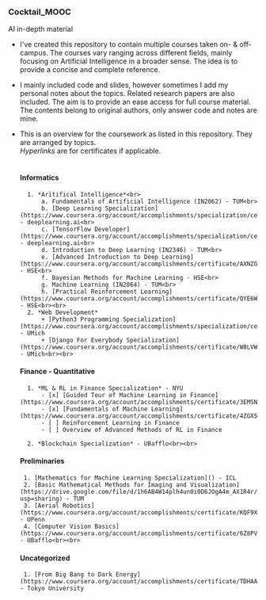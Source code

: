 ### Cocktail_MOOC
AI in-depth material

* I've created this repository to contain multiple courses taken on- & off- campus.
The courses vary ranging across different fields,
mainly focusing on Artificial Intelligence in a broader sense.
The idea is to provide a concise and complete reference.
* I mainly included code and slides, however sometimes I add my personal notes about
the topics. Related research papers are also included. The aim is to provide an ease access for full course material. 
The contents belong to original authors, only answer code and notes are mine.
  
* This is an overview for the coursework as listed in this repository. They are arranged by topics.<br>
*Hyperlinks* are for certificates if applicable.<br><br>

	#### Informatics
		1. *Aritifical Intelligence*<br>
        	a. Fundamentals of Artificial Intelligence (IN2062) - TUM<br>
		   	b. [Deep Learning Specialization](https://www.coursera.org/account/accomplishments/specialization/certificate/UU7YPUS2FUCL) - deeplearning.ai<br>
        	c. [TensorFlow Developer](https://www.coursera.org/account/accomplishments/specialization/certificate/EK5Q8S7TP4ZD) - deeplearning.ai<br>
        	d. Introduction to Deep Learning (IN2346) - TUM<br>
        	e. [Advanced Introduction to Deep Learning](https://www.coursera.org/account/accomplishments/certificate/AXNZG8HUSLGL) - HSE<br>
        	f. Bayesian Methods for Machine Learning - HSE<br>
        	g. Machine Learning (IN2064) - TUM<br>
			h. [Practical Reinforcement Learning](https://www.coursera.org/account/accomplishments/certificate/QYE6W8S3EM7H) - HSE<br><br>
		2. *Web Development*
			+ [Python3 Programming Specialization](https://www.coursera.org/account/accomplishments/specialization/certificate/SQ2UMK99Z8E4) - UMich
			+ [Django For Everybody Specialization](https://www.coursera.org/account/accomplishments/certificate/W8LVWJNX9V9T) - UMich<br><br>
	#### Finance - Quantitative
		1. *ML & RL in Finance Specialization* - NYU
			- [x] [Guided Tour of Machine Learning in Finance](https://www.coursera.org/account/accomplishments/certificate/3EMSN5EZ37EG)
            - [x] [Fundamentals of Machine Learning](https://www.coursera.org/account/accomplishments/certificate/4ZGX5JSD64NZ)
            - [ ] Reinforcement Learning in Finance
			- [ ] Overview of Advanced Methods of RL in Finance

		2. *Blockchain Specialization* - UBafflo<br><br>
	#### Preliminaries
       1. [Mathematics for Machine Learning Specialization]() - ICL
	   2. [Basic Mathematical Methods for Imaging and Visualization](https://drive.google.com/file/d/1h6AB4W14plh4un0i0D6JOgA4m_AX1R4r/view?usp=sharing) - TUM
       3. [Aerial Robotics](https://www.coursera.org/account/accomplishments/certificate/KQF9XTUWNYPE) - UPenn
       4. [Computer Vision Basics](https://www.coursera.org/account/accomplishments/certificate/6Z8PVV6AEANE) - UBafflo<br><br>
	#### Uncategorized
       1. [From Big Bang to Dark Energy](https://www.coursera.org/account/accomplishments/certificate/TDHAA7PDHNTA) - Tokyo University

